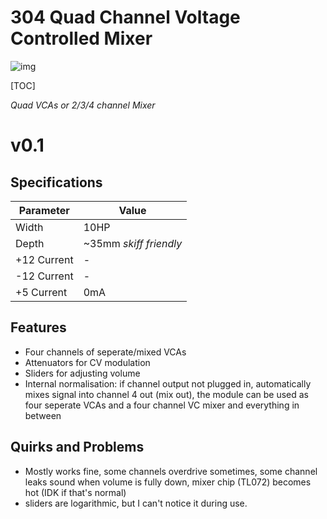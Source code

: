 # 304 Quad Channel Voltage Controlled Mixer

![img](Images/img)

[TOC]

*Quad VCAs or 2/3/4 channel Mixer*

# v0.1

## Specifications

|Parameter|Value|
|---------|-----|
|Width|10HP|
|Depth|~35mm *skiff friendly*|
|+12 Current|-|
|-12 Current|-|
|+5 Current|0mA|

## Features

- Four channels of seperate/mixed VCAs
- Attenuators for CV modulation
- Sliders for adjusting volume
- Internal normalisation: if channel output not plugged in, automatically mixes signal into channel 4 out (mix out), the module can be used as four seperate VCAs and a four channel VC mixer and everything in between

## Quirks and Problems

- Mostly works fine, some channels overdrive sometimes, some channel leaks sound when volume is fully down, mixer chip (TL072) becomes hot (IDK if that's normal)
- sliders are logarithmic, but I can't notice it during use.